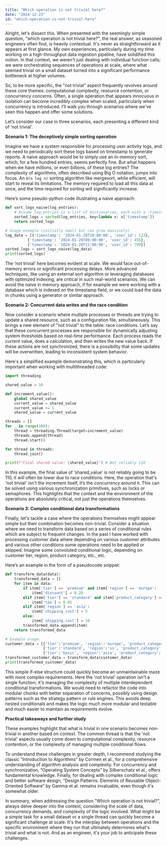 ```yaml
---
title: "Which operation is not trivial here?"
date: "2024-12-23"
id: "which-operation-is-not-trivial-here"
---
```


Alright, let's dissect this. When presented with the seemingly simple question, "which operation is not trivial here?", the real answer, as seasoned engineers often find, is heavily contextual. It's never as straightforward as it appears at first glance. My own experiences, particularly during my time working on a high-throughput data ingestion pipeline, have solidified this notion. In that context, we weren't just dealing with individual function calls; we were orchestrating sequences of operations at scale, where what seemed trivial on a small dataset turned into a significant performance bottleneck at higher volumes.

So, to be more specific, the "not trivial" aspect frequently revolves around these core themes: computational complexity, resource contention, or concurrency concerns. Often, a single operation that appears innocuous in isolation can become incredibly complex when scaled, particularly when concurrency is introduced. I’ll walk you through scenarios where we've seen this happen and offer some solutions.

Let’s consider our case in three scenarios, each presenting a different kind of ‘not trivial’.

**Scenario 1: The deceptively simple sorting operation**

Imagine we have a system responsible for processing user activity logs, and we need to periodically sort these logs based on timestamp to generate reports. A naive approach would be to simply use an in-memory sort, which, for a few hundred entries, seems perfectly fine. But what happens when we have millions, or even billions, of these log entries? The complexity of algorithms, often described using Big O notation, jumps into focus. An `O(n log n)` sorting algorithm like mergesort, while efficient, will start to reveal its limitations. The memory required to load all this data at once, and the time required for sorting will significantly increase.

Here’s some pseudo-python code illustrating a naive approach:

```python
def sort_logs_naive(log_entries):
    # Assume log_entries is a list of dictionaries, each with a 'timestamp' key
    sorted_logs = sorted(log_entries, key=lambda x: x['timestamp'])
    return sorted_logs

# Usage example (initially small but can grow massively)
log_data = [{'timestamp': '2024-01-20T10:00:00', 'user_id': 123},
          {'timestamp': '2024-01-20T09:00:00', 'user_id': 456},
          {'timestamp': '2024-01-20T11:00:00', 'user_id': 789}]
sorted_logs = sort_logs_naive(log_data)
print(sorted_logs)
```

The ‘not trivial’ here becomes evident at scale. We would face out-of-memory errors or significant processing delays. More advanced techniques, like using an external sort algorithm or leveraging databases with optimized indexing, are critical in such real-world scenarios. We can avoid the naive in memory approach, if for example we were working with a database which is indexed on the timestamp field, or we could load the data in chunks using a generator or similar approach.

**Scenario 2: Concurrent data writes and the race condition**

Now consider a scenario where multiple processes or threads are trying to update a shared resource, such as a configuration file, simultaneously. This brings a new element of "not trivial" to the table: race conditions. Let’s say that these concurrent processes are responsible for dynamically adjusting system thresholds based on real-time performance. Each process reads the current value, does a calculation, and then writes the new value back. If these actions are not synchronized, there is a possibility that some updates will be overwritten, leading to inconsistent system behavior.

Here's a simplified example demonstrating this, which is particularly important when working with multithreaded code:

```python
import threading

shared_value = 10

def increment_value():
    global shared_value
    current_value = shared_value
    current_value += 1
    shared_value = current_value

threads = []
for _ in range(100):
    thread = threading.Thread(target=increment_value)
    threads.append(thread)
    thread.start()

for thread in threads:
    thread.join()

print(f"Final shared value: {shared_value}") # Not reliably 110
```

In this example, the final value of ‘shared_value’ is not reliably going to be 110, it will often be lower due to race conditions. Here, the operation that's 'not trivial' isn't the increment itself, it’s the *concurrency* around it. This can be solved using various synchronization primitives, such as locks or semaphores. This highlights that the context and the environment of the operations are absolutely critical, not just the operations themselves.

**Scenario 3: Complex conditional data transformations**

Finally, let's tackle a case where the operations themselves might appear simple but their combination becomes non-trivial. Consider a situation where we need to transform data based on a series of conditional rules which are subject to frequent changes. In the past I have worked with processing customer data where depending on various customer attributes and various other conditions some operations need to be applied or skipped. Imagine some convoluted conditional logic, depending on customer tier, region, product category, etc., etc.

Here’s an example in the form of a pseudocode snippet:

```python
def transform_data(data):
    transformed_data = []
    for item in data:
        if item['tier'] == 'premium' and item['region'] == 'europe':
            item['discount'] = 0.20
        elif item['tier'] == 'standard' and item['product_category'] == 'electronics':
            item['tax'] = 0.05
        elif item['region'] == 'asia':
            item['shipping_cost'] = 5
        else:
            item['shipping_cost'] = 10
        transformed_data.append(item)
    return transformed_data

# Example usage:
customer_data = [{'tier':'premium', 'region':'europe', 'product_category': 'books', 'id': 1},
                 {'tier':'standard', 'region':'us', 'product_category':'electronics', 'id': 2},
                 {'tier':'basic', 'region':'asia', 'product_category':'books', 'id': 3}]
transformed_customer_data = transform_data(customer_data)
print(transformed_customer_data)
```

This simple if-else structure could quickly become an unmaintainable maze with more complex requirements. Here the 'not trivial' operation isn't a single function; it's managing the complexity of multiple interdependent conditional transformations. We would need to refactor the code into modular chunks with better separation of concerns, possibly using design patterns such as the strategy pattern or rule engines. This avoids deep nested conditionals and makes the logic much more modular and testable and much easier to maintain as requirements evolve.

**Practical takeaways and further study**

These examples highlight that what is trivial in one scenario becomes non-trivial in another based on context. The common thread is that the 'not trivial' aspects usually come down to computational complexity, resource contention, or the complexity of managing multiple conditional flows.

To understand these challenges in greater depth, I recommend studying the classic “Introduction to Algorithms” by Cormen et al., for a comprehensive understanding of algorithm analysis and complexity. For concurrency and synchronization, “Operating System Concepts” by Silberschatz et al., offers fundamental knowledge. Finally, for dealing with complex conditional logic and better software design, “Design Patterns: Elements of Reusable Object-Oriented Software” by Gamma et al. remains invaluable, even though it's somewhat older.

In summary, when addressing the question "Which operation is not trivial?", always delve deeper into the context, considering the scale of data, concurrency demands, and complexity of the logic involved. What might be a simple task for a small dataset or a single thread can quickly become a significant challenge at scale. It's the interplay between operations and the specific environment where they run that ultimately determines what's trivial and what is not. And as an engineer, it's your job to anticipate these challenges.
